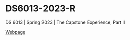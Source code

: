 # DS6013-2023-R
DS 6013 | Spring 2023 | The Capstone Experience, Part II

[Webpage](https://ontoligent.github.io/DS6013-2023-R/)
